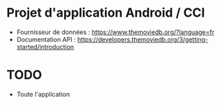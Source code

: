 # Projet d'application Android / CCI

* Fournisseur de données : https://www.themoviedb.org/?language=fr
* Documentation API : https://developers.themoviedb.org/3/getting-started/introduction

# TODO

* Toute l'application